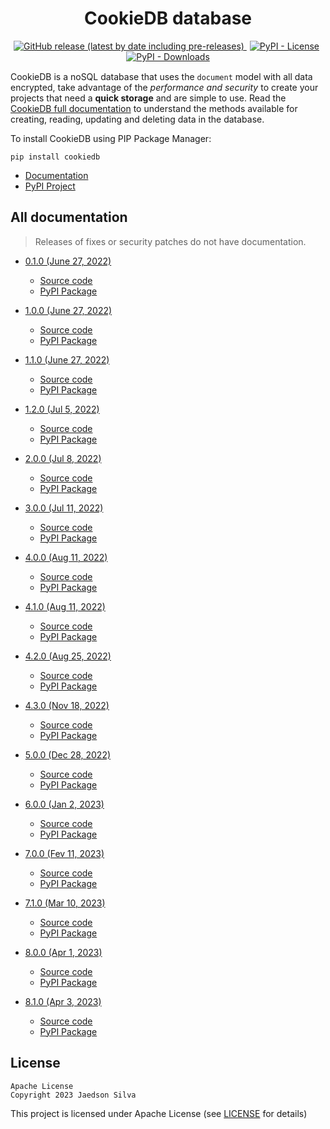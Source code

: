<h1 align="center">CookieDB database</h1>

<p align="center" style="margin-bottom: 15px">
    <a href="https://github.com/jaedsonpys/cookiedb/releases">
        <img alt="GitHub release (latest by date including pre-releases)" src="https://img.shields.io/github/v/release/jaedsonpys/cookiedb?include_prereleases">
    </a>
    <a href="https://github.com/jaedsonpys/cookiedb/blob/master/LICENSE" style="margin-right: 5px; margin-left: 5px">
        <img alt="PyPI - License" src="https://img.shields.io/pypi/l/cookiedb">
    </a>
    <a href="https://pypi.org/project/cookiedb">
        <img alt="PyPI - Downloads" src="https://img.shields.io/pypi/dm/cookiedb">
    </a>
</p>

CookieDB is a noSQL database that uses the `document` model with all data encrypted, take advantage of the *performance and security* to create your projects that need a **quick storage** and are simple to use. Read the [CookieDB full documentation](https://jaedsonpys.github.io/cookiedb) to understand the methods available for creating, reading, updating and deleting data in the database.

To install CookieDB using PIP Package Manager:

```
pip install cookiedb
```

- [Documentation](https://github.com/jaedsonpys/cookiedb/tree/master/DOCS)
- [PyPI Project](https://pypi.org/project/cookiedb)

## All documentation

> Releases of fixes or security patches do not have documentation.

* [0.1.0 (June 27, 2022)](https://jaedsonpys.github.io/cookiedb/0.1.0)
    - [Source code](https://github.com/jaedsonpys/cookiedb/releases/tag/v0.1.0)
    - [PyPI Package](https://pypi.org/project/cookiedb/0.1.0/)

* [1.0.0 (June 27, 2022)](https://jaedsonpys.github.io/cookiedb/1.0.0)
    - [Source code](https://github.com/jaedsonpys/cookiedb/releases/tag/v1.0.0)
    - [PyPI Package](https://pypi.org/project/cookiedb/1.0.0/)

* [1.1.0 (June 27, 2022)](https://jaedsonpys.github.io/cookiedb/1.1.0)
    - [Source code](https://github.com/jaedsonpys/cookiedb/releases/tag/v1.1.0)
    - [PyPI Package](https://pypi.org/project/cookiedb/1.1.0/)

* [1.2.0 (Jul 5, 2022)](https://jaedsonpys.github.io/cookiedb/1.2.0)
    - [Source code](https://github.com/jaedsonpys/cookiedb/releases/tag/v1.2.0)
    - [PyPI Package](https://pypi.org/project/cookiedb/1.2.0/)

* [2.0.0 (Jul 8, 2022)](https://jaedsonpys.github.io/cookiedb/2.0.0)
    - [Source code](https://github.com/jaedsonpys/cookiedb/releases/tag/v2.0.0)
    - [PyPI Package](https://pypi.org/project/cookiedb/2.0.0/)

* [3.0.0 (Jul 11, 2022)](https://jaedsonpys.github.io/cookiedb/3.0.0)
    - [Source code](https://github.com/jaedsonpys/cookiedb/releases/tag/v3.0.0)
    - [PyPI Package](https://pypi.org/project/cookiedb/3.0.0/)

* [4.0.0 (Aug 11, 2022)](https://jaedsonpys.github.io/cookiedb/4.0.0)
    - [Source code](https://github.com/jaedsonpys/cookiedb/releases/tag/v4.0.0)
    - [PyPI Package](https://pypi.org/project/cookiedb/4.0.0/)

* [4.1.0 (Aug 11, 2022)](https://jaedsonpys.github.io/cookiedb/4.1.0)
    - [Source code](https://github.com/jaedsonpys/cookiedb/releases/tag/v4.1.0)
    - [PyPI Package](https://pypi.org/project/cookiedb/4.1.0/)

* [4.2.0 (Aug 25, 2022)](https://jaedsonpys.github.io/cookiedb/4.2.0)
    - [Source code](https://github.com/jaedsonpys/cookiedb/releases/tag/v4.2.0)
    - [PyPI Package](https://pypi.org/project/cookiedb/4.2.0/)

* [4.3.0 (Nov 18, 2022)](https://jaedsonpys.github.io/cookiedb/4.3.0)
    - [Source code](https://github.com/jaedsonpys/cookiedb/releases/tag/v4.3.0)
    - [PyPI Package](https://pypi.org/project/cookiedb/4.3.0/)

* [5.0.0 (Dec 28, 2022)](https://jaedsonpys.github.io/cookiedb/5.0.0)
    - [Source code](https://github.com/jaedsonpys/cookiedb/releases/tag/v5.0.0)
    - [PyPI Package](https://pypi.org/project/cookiedb/5.0.0/)

* [6.0.0 (Jan 2, 2023)](https://jaedsonpys.github.io/cookiedb/6.0.0)
    - [Source code](https://github.com/jaedsonpys/cookiedb/releases/tag/v6.0.0)
    - [PyPI Package](https://pypi.org/project/cookiedb/6.0.0/)

* [7.0.0 (Fev 11, 2023)](https://jaedsonpys.github.io/cookiedb/7.0.0)
    - [Source code](https://github.com/jaedsonpys/cookiedb/releases/tag/v7.0.0)
    - [PyPI Package](https://pypi.org/project/cookiedb/7.0.0/)

* [7.1.0 (Mar 10, 2023)](https://jaedsonpys.github.io/cookiedb/7.1.0)
    - [Source code](https://github.com/jaedsonpys/cookiedb/releases/tag/v7.1.0)
    - [PyPI Package](https://pypi.org/project/cookiedb/7.1.0/)

* [8.0.0 (Apr 1, 2023)](https://jaedsonpys.github.io/cookiedb/8.0.0)
    - [Source code](https://github.com/jaedsonpys/cookiedb/releases/tag/v8.0.0)
    - [PyPI Package](https://pypi.org/project/cookiedb/8.0.0/)

* [8.1.0 (Apr 3, 2023)](https://jaedsonpys.github.io/cookiedb/8.1.0)
    - [Source code](https://github.com/jaedsonpys/cookiedb/releases/tag/v8.1.0)
    - [PyPI Package](https://pypi.org/project/cookiedb/8.1.0/)

## License

```
Apache License
Copyright 2023 Jaedson Silva
```

This project is licensed under Apache License (see [LICENSE](https://github.com/jaedsonpys/cookiedb/blob/master/LICENSE) for details)

